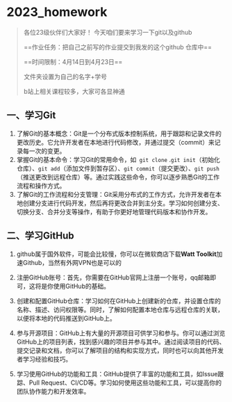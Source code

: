 # 2023_homework
> 各位23级伙伴们大家好！ 今天咱们要来学习一下git以及github
>
> ==作业任务：把自己之前写的作业提交到我发的这个github 仓库中==
>
> ==时间限制：4月14日到4月23日==
>
> 文件夹设置为自己的名字+学号
>
> b站上相关课程较多，大家可各显神通

## 一、学习Git

1. 了解Git的基本概念：Git是一个分布式版本控制系统，用于跟踪和记录文件的更改历史。它允许开发者在本地进行代码修改，并通过提交（commit）来记录每一次的变更。
2. 掌握Git的基本命令：学习Git的常用命令，如` git clone`  .`git init`（初始化仓库）、`git add`（添加文件到暂存区）、`git commit`（提交更改）、`git push`（推送更改到远程仓库）等。通过实践这些命令，你可以逐步熟悉Git的工作流程和操作方式。
3. 了解Git的工作流程和分支管理：Git采用分布式的工作方式，允许开发者在本地创建分支进行代码开发，然后再将更改合并到主分支。学习如何创建分支、切换分支、合并分支等操作，有助于你更好地管理代码版本和协作开发。

## 二、学习GitHub

1. github属于国外软件，可能会比较慢，你可以在微软商店下载**Watt Toolkit**加速Github，当然有外网VPN也是可以的

1. 注册GitHub账号：首先，你需要在GitHub官网上注册一个账号，qq邮箱即可，这将是你使用GitHub的基础。
2. 创建和配置GitHub仓库：学习如何在GitHub上创建新的仓库，并设置仓库的名称、描述、访问权限等。同时，了解如何配置本地仓库与远程仓库的关联，以便将本地的代码推送到GitHub上。
3. 参与开源项目：GitHub上有大量的开源项目可供学习和参与。你可以通过浏览GitHub上的项目列表，找到感兴趣的项目并参与其中。通过阅读项目的代码、提交记录和文档，你可以了解项目的结构和实现方式，同时也可以向其他开发者学习经验和技巧。
4. 学习使用GitHub的功能和工具：GitHub提供了丰富的功能和工具，如Issue跟踪、Pull Request、CI/CD等。学习如何使用这些功能和工具，可以提高你的团队协作能力和开发效率。

